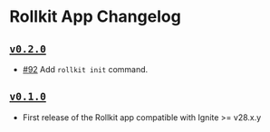 # Rollkit App Changelog

## [`v0.2.0`](https://github.com/ignite/apps/releases/tag/rollkit/v0.2.0)

* [#92](https://github.com/ignite/apps/pull/92) Add `rollkit init` command.

## [`v0.1.0`](https://github.com/ignite/apps/releases/tag/rollkit/v0.1.0)

* First release of the Rollkit app compatible with Ignite >= v28.x.y
